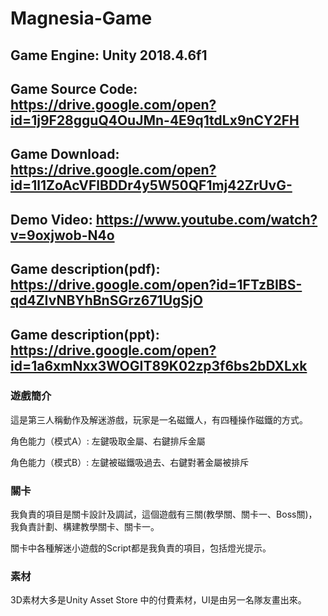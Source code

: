 # Magnesia-Game
## Game Engine: Unity 2018.4.6f1
## Game Source Code: https://drive.google.com/open?id=1j9F28gguQ4OuJMn-4E9q1tdLx9nCY2FH
## Game Download: https://drive.google.com/open?id=1l1ZoAcVFlBDDr4y5W50QF1mj42ZrUvG-
## Demo Video: https://www.youtube.com/watch?v=9oxjwob-N4o

## Game description(pdf): https://drive.google.com/open?id=1FTzBIBS-qd4ZIvNBYhBnSGrz671UgSjO 
## Game description(ppt): https://drive.google.com/open?id=1a6xmNxx3WOGIT89K02zp3f6bs2bDXLxk

### 遊戲簡介
這是第三人稱動作及解迷游戲，玩家是一名磁鐵人，有四種操作磁鐵的方式。


角色能力（模式A）: 左鍵吸取金屬、右鍵排斥金屬


角色能力（模式B）: 左鍵被磁鐵吸過去、右鍵對著金屬被排斥

### 關卡
我負責的項目是關卡設計及調試，這個遊戲有三關(教學關、關卡一、Boss關)，我負責計劃、構建教學關卡、關卡一。

關卡中各種解迷小遊戲的Script都是我負責的項目，包括燈光提示。


### 素材
3D素材大多是Unity Asset Store 中的付費素材，UI是由另一名隊友畫出來。
